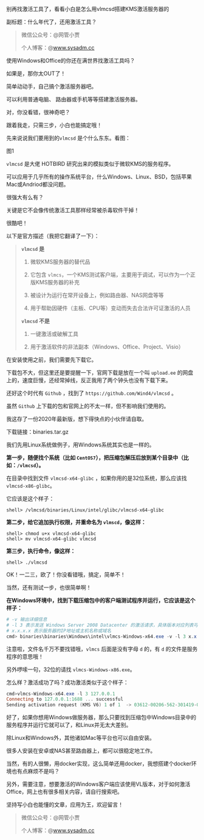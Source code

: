 别再找激活工具了，看看小白是怎么用vlmcsd搭建KMS激活服务器的

副标题：什么年代了，还用激活工具？



> 微信公众号：@网管小贾
>
> 个人博客：@www.sysadm.cc



使用Windows和Office的你还在满世界找激活工具吗？

如果是，那你太OUT了！

简单动动手，自己搞个激活服务器吧。

可以利用普通电脑、 路由器或手机等等搭建激活服务器。

对，你没看错，很神奇吧？

跟着我走，只需三步，小白也能搞定哦！



先来说说我们要用到的`vlmcsd` 是个什么东东。看图：

图1



`vlmcsd` 是大佬 HOTBIRD 研究出来的模拟类似于微软KMS的服务程序。

可以应用于几乎所有的操作系统平台，什么Windows、Linux、BSD，包括苹果Mac或Andriod都没问题。

很强大有么有？

关键是它不会像传统激活工具那样经常被杀毒软件干掉！

很酷吧！

以下是官方描述（我把它翻译了一下）：

>**`vlmcsd` 是**
>
>1. 微软KMS服务器的替代品
>
>2. 它包含 `vlmcs`，一个KMS测试客户端，主要用于调试，可以作为一个正版KMS服务器的补充
>
>3. 被设计为运行在常开设备上，例如路由器、NAS网盘等等
>
>4. 用于帮助因硬件（主板、CPU等）变动而失去合法许可证激活的人员
>
>**`vlmcsd` 不是**
>
>1. 一键激活或破解工具
>
>2. 用于激活软件的非法副本（Windows、Office、Project、Visio）



在安装使用之前，我们需要先下载它。

下载包不大，但这里还是要提醒一下，官网下载是放在一个叫 `upload.ee` 的网盘上的，速度巨慢，还经常掉线，反正我用了两个钟头也没有下载下来。

还好这个时代有 `Github` ，找到了 `https://github.com/Wind4/vlmcsd` 。

虽然 `Github` 上下载的包和官网上的不太一样，但不影响我们使用的。

我这存了一份2020年最新版，想下得快点的小伙伴请自取。

下载链接：binaries.tar.gz



我们先用Linux系统做例子，用Windows系统其实也是一样的。



**第一步，随便找个系统（比如 `CentOS7`），把压缩包解压后放到某个目录中（比如：`/vlmcsd`）。**

在目录中找到文件 `vlmcsd-x64-glibc` ，如果你用的是32位系统，那么应该找 `vlmcsd-x86-glibc`。

它应该是这个样子：

```shell
shell> /vlmcsd/binaries/Linux/intel/glibc/vlmcsd-x64-glibc
```



**第二步，给它追加执行权限，并重命名为 `vlmscd`，像这样：**

```shell
shell> chmod u+x vlmcsd-x64-glibc
shell> mv vlmcsd-x64-glibc vlmcsd
```



**第三步，执行命令，像这样：**

```shell
shell> ./vlmcsd
```



OK！一二三，欧了！你没看错哦，搞定，简单不！

当然，还有测试一步，也很简单啊！

**在Windows环境中，找到下载压缩包中的客户端测试程序并运行，它应该是这个样子：**

```powershell
# -v 输出详细信息
# -l 3 表示发送 Windows Server 2008 Datacenter 的激活请求，具体版本对应列表可以通过vlmcs.exe -x查看
# x.x.x.x 表示服务器的IP地址或主机名称或域名
cmd> binaries\binaries\Windows\intel\vlmcs-Windows-x64.exe -v -l 3 x.x.x.x
```

注意啦，文件名千万不要找错哦，`vlmcs` 后面是没有字母 `d` 的，有 `d` 的文件是服务程序的意思哦！

另外啰嗦一句，32位的请找 `vlmcs-Windows-x86.exe`。



怎么样？激活成功了吗？成功激活类似于这个样子：

```powershell
cmd>vlmcs-Windows-x64.exe -l 3 127.0.0.1
Connecting to 127.0.0.1:1688 ... successful
Sending activation request (KMS V6) 1 of 1  -> 03612-00206-562-301419-03-5124-17763.0000-0252020 (3A1C049600B60076)
```



好了，如果你想用Windows做服务器，那么只要找到压缩包中Windows目录中的服务程序并运行它就可以了，和Linux并无太大差别。

除Linux和Windows外，其他诸如Mac等平台也可以自由安装。

很多人安装在安卓或NAS甚至路由器上，都可以很稳定地工作。

当然，有的人很懒，用docker实现，这么简单还用docker，我想搭建个docker环境也有点麻烦不是吗？

另外，需要注意，想要激活的Windows客户端应该使用VL版本，对于如何激活Office，网上也有很多相关内容，请自行搜索吧。



坚持写小白也能懂的文章，应用为王，欢迎留言！

> 微信公众号：@网管小贾
>
> 个人博客：@www.sysadm.cc

